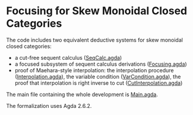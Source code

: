 # Focusing for Skew Monoidal Closed Categories

The code includes two equivalent deductive systems for skew monoidal closed categories:
- a cut-free sequent calculus ([SeqCalc.agda](https://github.com/niccoloveltri/code-skewmonclosed/blob/master/SeqCalc.agda))
- a focused subsystem of sequent calculus derivations ([Focusing.agda](https://github.com/niccoloveltri/code-skewmonclosed/blob/master/Focusing.agda))
- proof of Maehara-style interpolation: the interpolation procedure ([Interpolation.agda](https://github.com/niccoloveltri/code-skewmonclosed/blob/master/Interpolation.agda)), the variable condition ([VarCondition.agda](https://github.com/niccoloveltri/code-skewmonclosed/blob/master/VarCondition.agda)), the proof that interpolation is right inverse to cut ([CutInterpolation.agda](https://github.com/niccoloveltri/code-skewmonclosed/blob/master/CutInterpolation.agda))

The main file containing the whole development is [Main.agda](https://github.com/niccoloveltri/code-skewmonclosed/blob/master/Main.agda).

The formalization uses Agda 2.6.2. 
